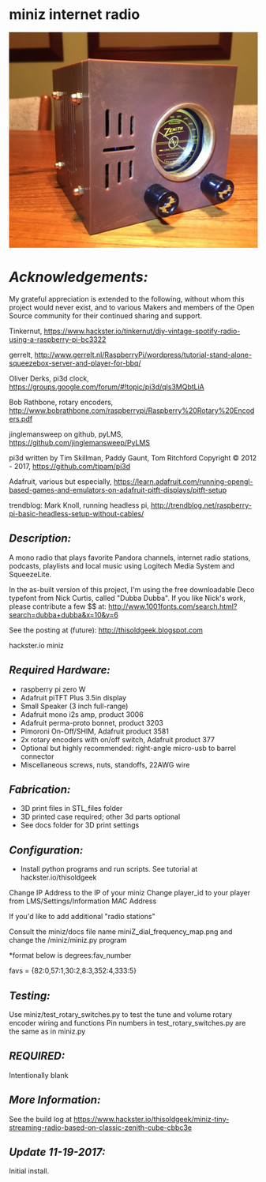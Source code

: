 # **miniz internet radio**
![miniz radio](https://github.com/thisoldgeek/miniz/blob/master/miniz_hackster_intro_photo.JPG "miniz Streaming Radio")
 

# *Acknowledgements:*
My grateful appreciation is extended to the following, without whom this project would never exist, 
and to various Makers and members of the Open Source community for their continued sharing and support.

Tinkernut, https://www.hackster.io/tinkernut/diy-vintage-spotify-radio-using-a-raspberry-pi-bc3322

gerrelt, http://www.gerrelt.nl/RaspberryPi/wordpress/tutorial-stand-alone-squeezebox-server-and-player-for-bbq/

Oliver Derks, pi3d clock, https://groups.google.com/forum/#!topic/pi3d/qls3MQbtLiA

Bob Rathbone, rotary encoders, http://www.bobrathbone.com/raspberrypi/Raspberry%20Rotary%20Encoders.pdf

jinglemansweep on github, pyLMS, https://github.com/jinglemansweep/PyLMS

pi3d written by Tim Skillman, Paddy Gaunt, Tom Ritchford Copyright © 2012 - 2017, https://github.com/tipam/pi3d

Adafruit, various but especially, https://learn.adafruit.com/running-opengl-based-games-and-emulators-on-adafruit-pitft-displays/pitft-setup

trendblog: Mark Knoll, running headless pi, http://trendblog.net/raspberry-pi-basic-headless-setup-without-cables/


## *Description:*
A mono radio that plays favorite Pandora channels, internet radio stations, podcasts, playlists and 
local music using Logitech Media System and SqueezeLite. 

In the as-built version of this project, I'm using the free downloadable Deco typefont from Nick Curtis, called "Dubba Dubba". If you like Nick's work, please contribute a few $$ at: http://www.1001fonts.com/search.html?search=dubba+dubba&x=10&y=6

See the posting at (future):
http://thisoldgeek.blogspot.com

hackster.io miniz


## *Required Hardware:*
* raspberry pi zero W
* Adafruit piTFT Plus 3.5in display
* Small Speaker (3 inch full-range)
* Adafruit mono i2s amp, product 3006
* Adafruit perma-proto bonnet, product 3203
* Pimoroni On-Off/SHIM, Adafruit product 3581
* 2x rotary encoders with on/off switch, Adafruit product 377
* Optional but highly recommended: right-angle micro-usb to barrel connector
* Miscellaneous screws, nuts, standoffs, 22AWG wire

## *Fabrication:*
* 3D print files in STL_files folder
* 3D printed case required; other 3d parts optional
* See docs folder for 3D print settings

## *Configuration:*
* Install python programs and run scripts. See tutorial at hackster.io/thisoldgeek

Change IP Address to the IP of your miniz
Change player_id to your player from LMS/Settings/Information MAC Address

If you'd like to add additional "radio stations"

Consult the miniz/docs file name miniZ_dial_frequency_map.png and change the /miniz/miniz.py program

*format below is degrees:fav_number

favs = {82:0,57:1,30:2,8:3,352:4,333:5}

## *Testing:*
Use miniz/test_rotary_switches.py to test the tune and volume rotary encoder wiring and functions
Pin numbers in test_rotary_switches.py are the same as in miniz.py

## *REQUIRED:*
Intentionally blank

## *More Information:*
See the build log at https://www.hackster.io/thisoldgeek/miniz-tiny-streaming-radio-based-on-classic-zenith-cube-cbbc3e
## *Update 11-19-2017:*
Initial install.
